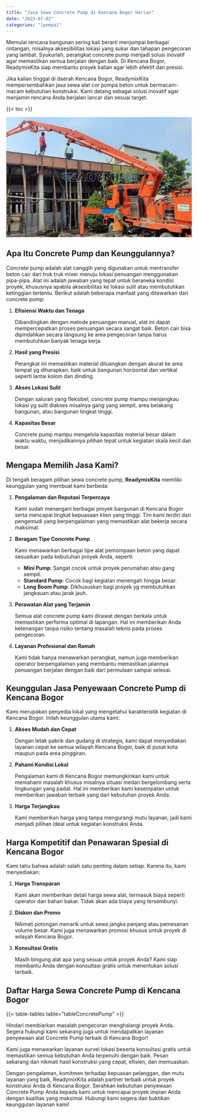 ```yaml
---
title: "Jasa Sewa Concrete Pump di Kencana Bogor Harian"
date: "2023-07-02"
categories: "[pompa]"
---
```


Memulai rencana bangunan sering kali berarti menjumpai berbagai rintangan, misalnya aksesibilitas lokasi yang sukar dan tahapan pengecoran yang lambat. Syukurlah, perangkat concrete pump menjadi solusi inovatif agar memastikan semua berjalan dengan baik. Di Kencana Bogor, ReadymixKita siap membantu proyek kalian agar lebih efektif dan presisi.

Jika kalian tinggal di daerah Kencana Bogor, ReadymixKita mempersembahkan jasa sewa alat cor pompa beton untuk bermacam-macam kebutuhan konstruksi. Kami datang sebagai solusi inovatif agar menjamin rencana Anda berjalan lancar dan sesuai target.

{{< toc >}}

![Jasa Sewa Concrete Pump di Kencana Bogor Harian](/images/pompa/sewa-pompa-21.jpg)

## Apa Itu Concrete Pump dan Keunggulannya?

Concrete pump adalah alat canggih yang digunakan untuk mentransfer beton cair dari truk truk mixer menuju lokasi penuangan menggunakan pipa-pipa. Alat ini adalah jawaban yang tepat untuk beraneka kondisi proyek, khususnya apabila aksesibilitas ke lokasi sulit atau membutuhkan ketinggian tertentu. Berikut adalah beberapa manfaat yang ditawarkan dari concrete pump:

1. **Efisiensi Waktu dan Tenaga**

   Dibandingkan dengan metode penuangan manual, alat ini dapat mempercepatkan proses penuangan secara sangat baik. Beton cair bisa dipindahkan secara langsung ke area pengecoran tanpa harus membutuhkan banyak tenaga kerja.

2. **Hasil yang Presisi**

   Perangkat ini memastikan material dituangkan dengan akurat ke area tempat yg diharapkan, baik untuk bangunan horizontal dan vertikal seperti lantai kolom dan dinding.

3. **Akses Lokasi Sulit**

   Dengan saluran yang fleksibel, concrete pump mampu menjangkau lokasi yg sulit diakses misalnya gang yang sempit, area belakang bangunan, atau bangunan tingkat tinggi.

4. **Kapasitas Besar**

   Concrete pump mampu mengelola kapasitas material besar dalam waktu waktu, menjadikannya pilihan tepat untuk kegiatan skala kecil dan besar.

## Mengapa Memilih Jasa Kami?

Di tengah beragam pilihan sewa concrete pump, **ReadymixKita** memiliki keunggulan yang membuat kami berbeda:

1. **Pengalaman dan Reputasi Terpercaya**

   Kami sudah menangani berbagai proyek bangunan di Kencana Bogor serta mencapai tingkat kepuasaan klien yang tinggi. Tim kami terdiri dari pengemudi yang berpengalaman yang memastikan alat bekerja secara maksimal.

2. **Beragam Tipe Concrete Pump**

   Kami menawarkan berbagai tipe alat pemompaan beton yang dapat sesuaikan pada kebutuhan proyek Anda, seperti:
   - **Mini Pump**: Sangat cocok untuk proyek perumahan atau gang sempit.
   - **Standard Pump**: Cocok bagi kegiatan menengah hingga besar.
   - **Long Boom Pump**: Dikhususkan bagi proyek yg membutuhkan jangkauan atau jarak jauh.

3. **Perawatan Alat yang Terjamin**

   Semua alat concrete pump kami dirawat dengan berkala untuk memastikan performa optimal di lapangan. Hal ini memberikan Anda ketenangan tanpa risiko tentang masalah teknis pada proses pengecoran.

4. **Layanan Profesional dan Ramah**

   Kami tidak hanya menawarkan perangkat, namun juga memberikan operator berpengalaman yang membantu memastikan jalannya penuangan berjalan dengan baik dari permulaan sampai selesai.

## Keunggulan Jasa Penyewaan Concrete Pump di Kencana Bogor

Kami merupakan penyedia lokal yang mengetahui karakteristik kegiatan di Kencana Bogor. Inilah keunggulan utama kami:

1. **Akses Mudah dan Cepat**

   Dengan letak pabrik dan gudang di strategis, kami dapat menyediakan layanan cepat ke semua wilayah Kencana Bogor, baik di pusat kota maupun pada area pinggiran.

2. **Pahami Kondisi Lokal**

   Pengalaman kami di Kencana Bogor memungkinkan kami untuk memahami masalah khusus misalnya situasi medan bergelombang serta lingkungan yang padat. Hal ini memberikan kami kesempatan untuk memberikan jawaban terbaik yang dari kebutuhan proyek Anda.

3. **Harga Terjangkau**

   Kami memberikan harga yang tanpa mengurangi mutu layanan, jadi kami menjadi pilihan ideal untuk kegiatan konstruksi Anda.

## Harga Kompetitif dan Penawaran Spesial di Kencana Bogor

Kami tahu bahwa adalah salah satu penting dalam setiap. Karena itu, kami menyediakan:

1. **Harga Transparan**

   Kami akan memberikan detail harga sewa alat, termasuk biaya seperti operator dan bahan bakar. Tidak akan ada biaya yang tersembunyi.

2. **Diskon dan Promo**

   Nikmati potongan menarik untuk sewa jangka panjang atau pemesanan volume besar. Kami juga menawarkan promosi khusus untuk proyek di wilayah Kencana Bogor.

3. **Konsultasi Gratis**

   Masih bingung alat apa yang sesuai untuk proyek Anda? Kami siap membantu Anda dengan konsultasi gratis untuk menentukan solusi terbaik.

## Daftar Harga Sewa Concrete Pump di Kencana Bogor

{{< table-tables table="tableConcretePump" >}}

Hindari membiarkan masalah pengecoran menghalangi proyek Anda. Segera hubungi kami sekarang juga untuk mendapatkan layanan penyewaan alat Concrete Pump terbaik di Kencana Bogor!

Kami juga menawarkan layanan survei lokasi beserta konsultasi gratis untuk memastikan semua kebutuhan Anda terpenuhi dengan baik. Pesan sekarang dan nikmati hasil konstruksi yang cepat, efisien, dan memuaskan.

Dengan pengalaman, komitmen terhadap kepuasan pelanggan, dan mutu layanan yang baik, ReadymixKita adalah partner terbaik untuk proyek konstruksi Anda di Kencana Bogor. Serahkan kebutuhan penyewaan Concrete Pump Anda kepada kami untuk mencapai proyek impian Anda dengan kualitas yang maksimal. Hubungi kami segera dan buktikan keunggulan layanan kami!